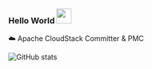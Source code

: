### Hello World <img src="https://raw.githubusercontent.com/MartinHeinz/MartinHeinz/master/wave.gif" width="30px"> <!--👋 -->

:cloud: Apache CloudStack Committer & PMC

<!-- 
[1.2]: https://raw.githubusercontent.com/MartinHeinz/MartinHeinz/master/linkedin-3-16.png (LinkedIn icon without padding)
[1]: www.linkedin.com/in/gabriel-beims-bräsche
-->

<!--
**GabrielBrascher/gabrielbrascher** is a ✨ _special_ ✨ repository because its `README.md` (this file) appears on your GitHub profile.

Here are some ideas to get you started:

- 🔭 I’m currently working on ...
- 🌱 I’m currently learning ...
- 👯 I’m looking to collaborate on ...
- 🤔 I’m looking for help with ...
- 💬 Ask me about ...
- 📫 How to reach me: ...
- 😄 Pronouns: ...
- ⚡ Fun fact: ...
-->
<!--
![GitHub stats](https://github-readme-stats.vercel.app/api?username=gabrielbrascher&show_icons=true&hide_border=true&count_private=true&show_icons=true&layout=compact)
![GitHub stats](https://github-readme-stats.vercel.app/api/top-langs/?username=gabrielbrascher&show_icons=true&hide_border=true&count_private=true&show_icons=true&layout=compact)
-->

![GitHub stats](https://github-readme-stats.vercel.app/api?username=gabrielbrascher&show_icons=true&theme=nord&include_all_commits=true)

<!-- &include_all_commits=true -->

<!--
  ![visitors](https://visitor-badge.glitch.me/badge?page_id=gabrielbrascher)
-->
